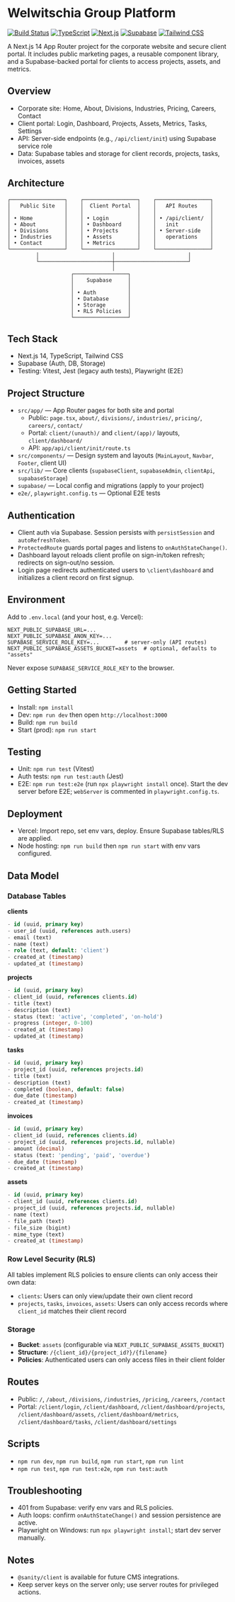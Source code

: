 # Welwitschia Group Platform

[![Build Status](https://github.com/jedidja-cto/welwitschia-group/workflows/CI/badge.svg)](https://github.com/jedidja-cto/welwitschia-group/actions)
[![TypeScript](https://img.shields.io/badge/TypeScript-007ACC?style=flat&logo=typescript&logoColor=white)](https://www.typescriptlang.org/)
[![Next.js](https://img.shields.io/badge/Next.js-000000?style=flat&logo=next.js&logoColor=white)](https://nextjs.org/)
[![Supabase](https://img.shields.io/badge/Supabase-3ECF8E?style=flat&logo=supabase&logoColor=white)](https://supabase.com/)
[![Tailwind CSS](https://img.shields.io/badge/Tailwind_CSS-38B2AC?style=flat&logo=tailwind-css&logoColor=white)](https://tailwindcss.com/)

A Next.js 14 App Router project for the corporate website and secure client portal. It includes public marketing pages, a reusable component library, and a Supabase-backed portal for clients to access projects, assets, and metrics.

## Overview

- Corporate site: Home, About, Divisions, Industries, Pricing, Careers, Contact
- Client portal: Login, Dashboard, Projects, Assets, Metrics, Tasks, Settings
- API: Server-side endpoints (e.g., `/api/client/init`) using Supabase service role
- Data: Supabase tables and storage for client records, projects, tasks, invoices, assets

## Architecture

```
┌─────────────────┐    ┌─────────────────┐    ┌─────────────────┐
│   Public Site   │    │  Client Portal  │    │   API Routes    │
│                 │    │                 │    │                 │
│ • Home          │    │ • Login         │    │ • /api/client/  │
│ • About         │    │ • Dashboard     │    │   init          │
│ • Divisions     │    │ • Projects      │    │ • Server-side   │
│ • Industries    │    │ • Assets        │    │   operations    │
│ • Contact       │    │ • Metrics       │    │                 │
└─────────────────┘    └─────────────────┘    └─────────────────┘
         │                       │                       │
         └───────────────────────┼───────────────────────┘
                                 │
                    ┌─────────────────┐
                    │    Supabase     │
                    │                 │
                    │ • Auth          │
                    │ • Database      │
                    │ • Storage       │
                    │ • RLS Policies  │
                    └─────────────────┘
```

## Tech Stack

- Next.js 14, TypeScript, Tailwind CSS
- Supabase (Auth, DB, Storage)
- Testing: Vitest, Jest (legacy auth tests), Playwright (E2E)

## Project Structure

- `src/app/` — App Router pages for both site and portal
  - Public: `page.tsx`, `about/`, `divisions/`, `industries/`, `pricing/`, `careers/`, `contact/`
  - Portal: `client/(unauth)/` and `client/(app)/` layouts, `client/dashboard/`
  - API: `app/api/client/init/route.ts`
- `src/components/` — Design system and layouts (`MainLayout`, `Navbar`, `Footer`, client UI)
- `src/lib/` — Core clients (`supabaseClient`, `supabaseAdmin`, `clientApi`, `supabaseStorage`)
- `supabase/` — Local config and migrations (apply to your project)
- `e2e/`, `playwright.config.ts` — Optional E2E tests

## Authentication

- Client auth via Supabase. Session persists with `persistSession` and `autoRefreshToken`.
- `ProtectedRoute` guards portal pages and listens to `onAuthStateChange()`.
- Dashboard layout reloads client profile on sign-in/token refresh; redirects on sign-out/no session.
- Login page redirects authenticated users to `\client\dashboard` and initializes a client record on first signup.

## Environment

Add to `.env.local` (and your host, e.g. Vercel):

```
NEXT_PUBLIC_SUPABASE_URL=... 
NEXT_PUBLIC_SUPABASE_ANON_KEY=...
SUPABASE_SERVICE_ROLE_KEY=...        # server-only (API routes)
NEXT_PUBLIC_SUPABASE_ASSETS_BUCKET=assets  # optional, defaults to "assets"
```

Never expose `SUPABASE_SERVICE_ROLE_KEY` to the browser.

## Getting Started

- Install: `npm install`
- Dev: `npm run dev` then open `http://localhost:3000`
- Build: `npm run build`
- Start (prod): `npm run start`

## Testing

- Unit: `npm run test` (Vitest)
- Auth tests: `npm run test:auth` (Jest)
- E2E: `npm run test:e2e` (run `npx playwright install` once). Start the dev server before E2E; `webServer` is commented in `playwright.config.ts`.

## Deployment

- Vercel: Import repo, set env vars, deploy. Ensure Supabase tables/RLS are applied.
- Node hosting: `npm run build` then `npm run start` with env vars configured.

## Data Model

### Database Tables

**clients**
```sql
- id (uuid, primary key)
- user_id (uuid, references auth.users)
- email (text)
- name (text)
- role (text, default: 'client')
- created_at (timestamp)
- updated_at (timestamp)
```

**projects**
```sql
- id (uuid, primary key)
- client_id (uuid, references clients.id)
- title (text)
- description (text)
- status (text: 'active', 'completed', 'on-hold')
- progress (integer, 0-100)
- created_at (timestamp)
- updated_at (timestamp)
```

**tasks**
```sql
- id (uuid, primary key)
- project_id (uuid, references projects.id)
- title (text)
- description (text)
- completed (boolean, default: false)
- due_date (timestamp)
- created_at (timestamp)
```

**invoices**
```sql
- id (uuid, primary key)
- client_id (uuid, references clients.id)
- project_id (uuid, references projects.id, nullable)
- amount (decimal)
- status (text: 'pending', 'paid', 'overdue')
- due_date (timestamp)
- created_at (timestamp)
```

**assets**
```sql
- id (uuid, primary key)
- client_id (uuid, references clients.id)
- project_id (uuid, references projects.id, nullable)
- name (text)
- file_path (text)
- file_size (bigint)
- mime_type (text)
- created_at (timestamp)
```

### Row Level Security (RLS)

All tables implement RLS policies to ensure clients can only access their own data:
- `clients`: Users can only view/update their own client record
- `projects`, `tasks`, `invoices`, `assets`: Users can only access records where `client_id` matches their client record

### Storage

- **Bucket**: `assets` (configurable via `NEXT_PUBLIC_SUPABASE_ASSETS_BUCKET`)
- **Structure**: `/{client_id}/{project_id?}/{filename}`
- **Policies**: Authenticated users can only access files in their client folder

## Routes

- Public: `/`, `/about`, `/divisions`, `/industries`, `/pricing`, `/careers`, `/contact`
- Portal: `/client/login`, `/client/dashboard`, `/client/dashboard/projects`, `/client/dashboard/assets`, `/client/dashboard/metrics`, `/client/dashboard/tasks`, `/client/dashboard/settings`

## Scripts

- `npm run dev`, `npm run build`, `npm run start`, `npm run lint`
- `npm run test`, `npm run test:e2e`, `npm run test:auth`

## Troubleshooting

- 401 from Supabase: verify env vars and RLS policies.
- Auth loops: confirm `onAuthStateChange()` and session persistence are active.
- Playwright on Windows: run `npx playwright install`; start dev server manually.

## Notes

- `@sanity/client` is available for future CMS integrations.
- Keep server keys on the server only; use server routes for privileged actions.
